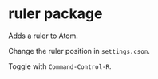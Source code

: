# ruler package

Adds a ruler to Atom.

Change the ruler position in `settings.cson`.

Toggle with `Command-Control-R`.
